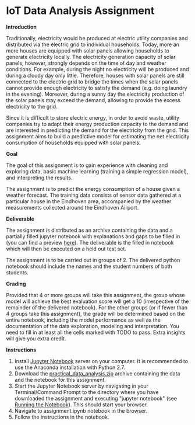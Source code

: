 # IoT Data Analysis Assignment

**Introduction**

Traditionally, electricity would be produced at electric utility companies and distributed via the electric grid to individual households. Today, more an more houses are equipped with solar panels allowing households to generate electricity locally. The electricity generation capacity of solar panels, however, strongly depends on the time of day and weather conditions. For example, during the night no electricity will be produced and during a cloudy day only little. Therefore, houses with solar panels are still connected to the electric grid to bridge the times when the solar panels cannot provide enough electricity to satisfy the demand (e.g. doing laundry in the evening). Moreover, during a sunny day the electricity production of the solar panels may exceed the demand, allowing to provide the excess electricity to the grid.

Since it is difficult to store electric energy, in order to avoid waste, utility companies try to adapt their energy production capacity to the demand and are interested in predicting the demand for the electricity from the grid. This assignment aims to build a predictive model for estimating the net electricity consumption of households equipped with solar panels.

**Goal**

The goal of this assignment is to gain experience with cleaning and exploring data, basic machine learning (training a simple regression model), and interpreting the results.

The assignment is to predict the energy consumption of a house given a weather forecast. The training data  consists of sensor data gathered at a particular house in the Eindhoven area, accompanied by the weather measurements collected around the Eindhoven Airport.

**Deliverable**

The assignment is distributed as an archive containing the data and a partially filled jupyter notebook with explanations and gaps to be filled in (you can find a preview [here](https://canvas.tue.nl/files/508309)). The deliverable is the filled in notebook which will then be executed on a held out test set.

The assignment is to be carried out in groups of 2. The delivered python notebook should include the names and the student numbers of both students.

**Grading**

Provided that 4 or more groups will take this assignment, the group whose model will achieve the best evaluation score will get a 10 (irrespective of the remainder of the delivered notebook). For the other groups (or if fewer than 4 groups take this assignment), the grade will be determined based on the entire notebook, including the model performance as well as the documentation of the data exploration, modeling and interpretation. You need to fill in at least all the cells marked with TODO to pass. Extra insights will give you extra credit.

**Instructions**

1. Install [Jupyter Notebook](http://jupyter.org/install.html) server on your computer. It is recommended to use the Anaconda installation with Python 2.7.
2. Download the [practical_data_analysis.zip](https://canvas.tue.nl/files/508283) archive containing the data and the notebook for this assignment.
3. Start the Jupyter Notebook server by navigating in your Terminal/Command Prompt to the directory where you have downloaded the assignment and executing "jupyter notebook" (see [Running the Notebook](https://jupyter.readthedocs.io/en/latest/running.html#running)). This should start your browser.
4. Navigate to assignment.ipynb notebook in the browser.
5. Follow the instructions in the notebook.